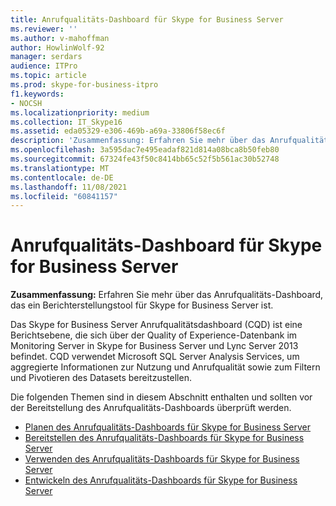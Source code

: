 ```yaml
---
title: Anrufqualitäts-Dashboard für Skype for Business Server
ms.reviewer: ''
ms.author: v-mahoffman
author: HowlinWolf-92
manager: serdars
audience: ITPro
ms.topic: article
ms.prod: skype-for-business-itpro
f1.keywords:
- NOCSH
ms.localizationpriority: medium
ms.collection: IT_Skype16
ms.assetid: eda05329-e306-469b-a69a-33806f58ec6f
description: 'Zusammenfassung: Erfahren Sie mehr über das Anrufqualitäts-Dashboard, das ein Berichtstool für Skype for Business Server ist.'
ms.openlocfilehash: 3a595dac7e495eadaf821d814a08bca8b50feb80
ms.sourcegitcommit: 67324fe43f50c8414bb65c52f5b561ac30b52748
ms.translationtype: MT
ms.contentlocale: de-DE
ms.lasthandoff: 11/08/2021
ms.locfileid: "60841157"
---
```

# <a name="call-quality-dashboard-for-skype-for-business-server"></a>Anrufqualitäts-Dashboard für Skype for Business Server
 
**Zusammenfassung:** Erfahren Sie mehr über das Anrufqualitäts-Dashboard, das ein Berichterstellungstool für Skype for Business Server ist.
 
Das Skype for Business Server Anrufqualitätsdashboard (CQD) ist eine Berichtsebene, die sich über der Quality of Experience-Datenbank im Monitoring Server in Skype for Business Server und Lync Server 2013 befindet. CQD verwendet Microsoft SQL Server Analysis Services, um aggregierte Informationen zur Nutzung und Anrufqualität sowie zum Filtern und Pivotieren des Datasets bereitzustellen.
  
Die folgenden Themen sind in diesem Abschnitt enthalten und sollten vor der Bereitstellung des Anrufqualitäts-Dashboards überprüft werden.
  
- [Planen des Anrufqualitäts-Dashboards für Skype for Business Server](plan.md)
- [Bereitstellen des Anrufqualitäts-Dashboards für Skype for Business Server](deploy-0.md)
- [Verwenden des Anrufqualitäts-Dashboards für Skype for Business Server](use.md)
- [Entwickeln des Anrufqualitäts-Dashboards für Skype for Business Server](develop.md)
